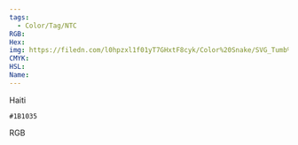 ```yaml
---
tags:
  - Color/Tag/NTC
RGB:
Hex:
img: https://filedn.com/l0hpzxl1f01yT7GHxtF8cyk/Color%20Snake/SVG_Tumb%20Mass%20No%20Name/1B1035.svg
CMYK:
HSL:
Name:
---
```

Haiti
```palette
#1B1035
```
RGB
